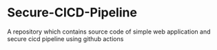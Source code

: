 # Secure-CICD-Pipeline
A repository which contains source code of simple web application and secure cicd pipeline using github actions
